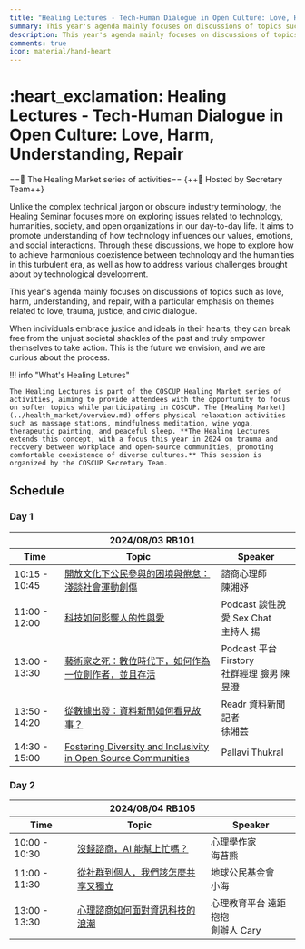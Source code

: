 ```yaml
---
title: "Healing Lectures - Tech-Human Dialogue in Open Culture: Love, Harm, Understanding, Repair"
summary: This year's agenda mainly focuses on discussions of topics such as love, harm, understanding, and repair, with a particular emphasis on themes related to love, trauma, justice, and civic dialogue.
description: This year's agenda mainly focuses on discussions of topics such as love, harm, understanding, and repair, with a particular emphasis on themes related to love, trauma, justice, and civic dialogue.
comments: true
icon: material/hand-heart
---
```


# :heart_exclamation: Healing Lectures - Tech-Human Dialogue in Open Culture: Love, Harm, Understanding, Repair

==:heartbeat: The Healing Market series of activities== {++:green_apple: Hosted by Secretary Team++}

Unlike the complex technical jargon or obscure industry terminology, the Healing Seminar focuses more on exploring issues related to technology, humanities, society, and open organizations in our day-to-day life. It aims to promote understanding of how technology influences our values, emotions, and social interactions. Through these discussions, we hope to explore how to achieve harmonious coexistence between technology and the humanities in this turbulent era, as well as how to address various challenges brought about by technological development.

This year's agenda mainly focuses on discussions of topics such as love, harm, understanding, and repair, with a particular emphasis on themes related to love, trauma, justice, and civic dialogue.

When individuals embrace justice and ideals in their hearts, they can break free from the unjust societal shackles of the past and truly empower themselves to take action. This is the future we envision, and we are curious about the process.

!!! info "What's Healing Letures"

    The Healing Lectures is part of the COSCUP Healing Market series of activities, aiming to provide attendees with the opportunity to focus on softer topics while participating in COSCUP. The [Healing Market](../health_market/overview.md) offers physical relaxation activities such as massage stations, mindfulness meditation, wine yoga, therapeutic painting, and peaceful sleep. **The Healing Lectures extends this concept, with a focus this year in 2024 on trauma and recovery between workplace and open-source communities, promoting comfortable coexistence of diverse cultures.** This session is organized by the COSCUP Secretary Team.

## Schedule

### Day 1

<table>
    <thead>
        <tr>
            <th colspan=3>2024/08/03 RB101</th>
        </tr>
        <tr>
            <th>Time</th>
            <th>Topic</th>
            <th>Speaker</th>
        </tr>
    </thead>
    <tbody>
        <tr>
            <td>10:15 - 10:45</td>
            <td><a href="https://pretalx.coscup.org/coscup-2024/talk/PDFEGE/">開放文化下公民參與的困境與倦怠：淺談社會運動創傷</a></td>
            <td>諮商心理師<br>陳湘妤</td>
        </tr>
        <tr>
            <td>11:00 - 12:00</td>
            <td><a href="https://pretalx.coscup.org/coscup-2024/talk/Z3TTNS/">科技如何影響人的性與愛</a></td>
            <td>Podcast 談性說愛 Sex Chat<br>主持人 揚</td>
        </tr>
        <tr>
            <td>13:00 - 13:30</td>
            <td><a href="https://pretalx.coscup.org/coscup-2024/talk/UZGEK7/">藝術家之死：數位時代下，如何作為一位創作者，並且存活</a></td>
            <td>Podcast 平台 Firstory<br>社群經理 臉男 陳昱澄</td>
        </tr>
        <tr>
            <td>13:50 - 14:20</td>
            <td><a href="https://pretalx.coscup.org/coscup-2024/talk/QUGDAQ/">從數據出發：資料新聞如何看見故事？</a></td>
            <td>Readr 資料新聞記者<br>徐湘芸</td>
        </tr>
        <tr>
            <td>14:30 - 15:00</td>
            <td><a href="https://pretalx.coscup.org/coscup-2024/talk/M99LX7/">Fostering Diversity and Inclusivity in Open Source Communities</a></td>
            <td>Pallavi Thukral</td>
        </tr>
    </tbody>
</table>

### Day 2

<table>
    <thead>
        <tr>
            <th colspan=3>2024/08/04 RB105</th>
        </tr>
        <tr>
            <th>Time</th>
            <th>Topic</th>
            <th>Speaker</th>
        </tr>
    </thead>
    <tbody>
        <tr>
            <td>10:00 - 10:30</td>
            <td><a href="https://pretalx.coscup.org/coscup-2024/talk/UNURKF/">沒錢諮商，AI 能幫上忙嗎？</a></td>
            <td>心理學作家<br>海苔熊</td>
        </tr>
        <tr>
            <td>11:00 - 11:30</td>
            <td><a href="https://pretalx.coscup.org/coscup-2024/talk/A79S3H/">從社群到個人，我們該怎麼共享又獨立</a></td>
            <td>地球公民基金會<br>小海</td>
        </tr>
        <tr>
            <td>13:00 - 13:30</td>
            <td><a href="https://pretalx.coscup.org/coscup-2024/talk/7RACAB/">心理諮商如何面對資訊科技的浪潮</a></td>
            <td>心理教育平台 遠距抱抱<br>創辦人  Cary</td>
        </tr>
    </tbody>
</table>
